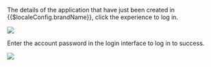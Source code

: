 <IntegrationDetailCard :title="`Experience login`">

The details of the application that have just been created in {{$localeConfig.brandName}}, click the experience to log in.

![](~@imagesZhCn/integration/zoom/3-1.png)

Enter the account password in the login interface to log in to success.

![](~@imagesZhCn/integration/zoom/3-2.png)

</IntegrationDetailCard>
